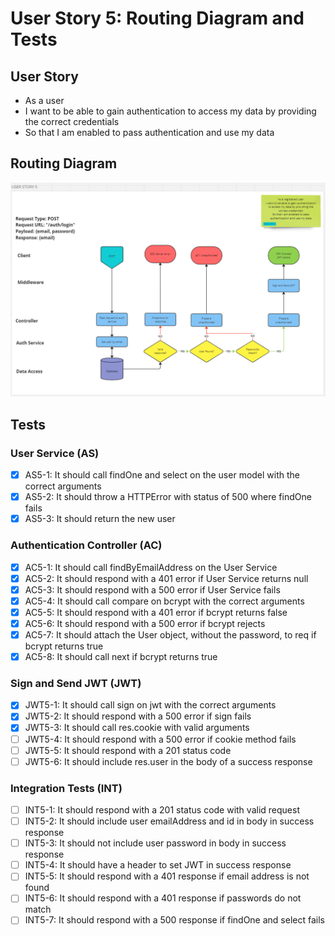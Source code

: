 # User Story 5: Routing Diagram and Tests

## User Story

- As a user
- I want to be able to gain authentication to access my data by providing the correct credentials
- So that I am enabled to pass authentication and use my data

## Routing Diagram

![User story 5 Routing diagram](./images/user-story-5-routing-diagram.PNG)

## Tests

### User Service (AS)

- [x] AS5-1: It should call findOne and select on the user model with the correct arguments
- [x] AS5-2: It should throw a HTTPError with status of 500 where findOne fails
- [x] AS5-3: It should return the new user

### Authentication Controller (AC)

- [x] AC5-1: It should call findByEmailAddress on the User Service
- [x] AC5-2: It should respond with a 401 error if User Service returns null
- [x] AC5-3: It should respond with a 500 error if User Service fails
- [x] AC5-4: It should call compare on bcrypt with the correct arguments
- [x] AC5-5: It should respond with a 401 error if bcrypt returns false
- [x] AC5-6: It should respond with a 500 error if bcrypt rejects
- [x] AC5-7: It should attach the User object, without the password, to req if bcrypt returns true
- [x] AC5-8: It should call next if bcrypt returns true

### Sign and Send JWT (JWT)

- [x] JWT5-1: It should call sign on jwt with the correct arguments
- [x] JWT5-2: It should respond with a 500 error if sign fails
- [x] JWT5-3: It should call res.cookie with valid arguments
- [ ] JWT5-4: It should respond with a 500 error if cookie method fails
- [ ] JWT5-5: It should respond with a 201 status code
- [ ] JWT5-6: It should include res.user in the body of a success response

### Integration Tests (INT)

- [ ] INT5-1: It should respond with a 201 status code with valid request
- [ ] INT5-2: It should include user emailAddress and id in body in success response
- [ ] INT5-3: It should not include user password in body in success response
- [ ] INT5-4: It should have a header to set JWT in success response
- [ ] INT5-5: It should respond with a 401 response if email address is not found
- [ ] INT5-6: It should respond with a 401 response if passwords do not match
- [ ] INT5-7: It should respond with a 500 response if findOne and select fails
